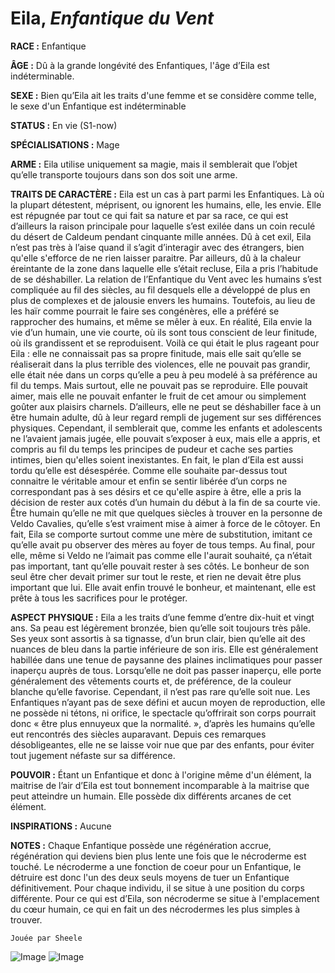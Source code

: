 # Eila, *Enfantique du Vent*

**RACE :** Enfantique

**ÂGE :** Dû à la grande longévité des Enfantiques, l'âge d’Eila est indéterminable. 

**SEXE :** Bien qu’Eila ait les traits d'une femme et se considère comme telle, le sexe d'un Enfantique est indéterminable

**STATUS :** En vie (S1-now)

**SPÉCIALISATIONS :** Mage

**ARME :** Eila utilise uniquement sa magie, mais il semblerait que l’objet qu’elle transporte toujours dans son dos soit une arme.

**TRAITS DE CARACTÈRE :** Eila est un cas à part parmi les Enfantiques. Là où la plupart détestent, méprisent, ou ignorent les humains, elle, les envie. Elle est répugnée par tout ce qui fait sa nature et par sa race, ce qui est d’ailleurs la raison principale pour laquelle s’est exilée dans un coin reculé du désert de Caldeum pendant cinquante mille années. Dû à cet exil, Eila n’est pas très à l’aise quand il s’agit d’interagir avec des étrangers, bien qu'elle s'efforce de ne rien laisser paraitre. Par ailleurs, dû à la chaleur éreintante de la zone dans laquelle elle s’était recluse, Eila a pris l’habitude de se déshabiller. La relation de l’Enfantique du Vent avec les humains s’est compliquée au fil des siècles, au fil desquels elle a développé de plus en plus de complexes et de jalousie envers les humains. Toutefois, au lieu de les haïr comme pourrait le faire ses congénères, elle a préféré se rapprocher des humains, et même se mêler à eux. En réalité, Eila envie la vie d’un humain, une vie courte, où ils sont tous conscient de leur finitude, où ils grandissent et se reproduisent. Voilà ce qui était le plus rageant pour Eila : elle ne connaissait pas sa propre finitude, mais elle sait qu’elle se réaliserait dans la plus terrible des violences, elle ne pouvait pas grandir, elle était née dans un corps qu’elle a peu à peu modelé à sa préférence au fil du temps. Mais surtout, elle ne pouvait pas se reproduire. Elle pouvait aimer, mais elle ne pouvait enfanter le fruit de cet amour ou simplement goûter aux plaisirs charnels. D’ailleurs, elle ne peut se déshabiller face à un être humain adulte, dû à leur regard rempli de jugement sur ses différences physiques. Cependant, il semblerait que, comme les enfants et adolescents ne l’avaient jamais jugée, elle pouvait s’exposer à eux, mais elle a appris, et compris au fil du temps les principes de pudeur et cache ses parties intimes, bien qu'elles soient inexistantes. En fait, le plan d’Eila est aussi tordu qu’elle est désespérée. Comme elle souhaite par-dessus tout connaitre le véritable amour et enfin se sentir libérée d’un corps ne correspondant pas à ses désirs et ce qu'elle aspire à être, elle a pris la décision de rester aux cotés d’un humain du début à la fin de sa courte vie. Être humain qu’elle ne mit que quelques siècles à trouver en la personne de Veldo Cavalies, qu’elle s’est vraiment mise à aimer à force de le côtoyer. En fait, Eila se comporte surtout comme une mère de substitution, imitant ce qu’elle avait pu observer des mères au foyer de tous temps. Au final, pour elle, même si Veldo ne l’aimait pas comme elle l'aurait souhaité, ça n’était pas important, tant qu’elle pouvait rester à ses côtés. Le bonheur de son seul être cher devait primer sur tout le reste, et rien ne devait être plus important que lui. Elle avait enfin trouvé le bonheur, et maintenant, elle est prête à tous les sacrifices pour le protéger.

**ASPECT PHYSIQUE :** Eila a les traits d’une femme d’entre dix-huit et vingt ans. Sa peau est légèrement bronzée, bien qu’elle soit toujours très pâle. Ses yeux sont assortis à sa tignasse, d’un brun clair, bien qu’elle ait des nuances de bleu dans la partie inférieure de son iris. Elle est généralement habillée dans une tenue de paysanne des plaines inclimatiques pour passer inaperçu auprès de tous. Lorsqu’elle ne doit pas passer inaperçu, elle porte généralement des vêtements courts et, de préférence, de la couleur blanche qu’elle favorise. Cependant, il n’est pas rare qu’elle soit nue. Les Enfantiques n’ayant pas de sexe défini et aucun moyen de reproduction, elle ne possède ni tétons, ni orifice, le spectacle qu’offrirait son corps pourrait donc « être plus ennuyeux que la normalité. », d’après les humains qu’elle eut rencontrés des siècles auparavant. Depuis ces remarques désobligeantes, elle ne se laisse voir nue que par des enfants, pour éviter tout jugement néfaste sur sa différence. 

**POUVOIR :** Étant un Enfantique et donc à l'origine même d'un élément, la maitrise de l’air d’Eila est tout bonnement incomparable à la maitrise que peut atteindre un humain. Elle possède dix différents arcanes de cet élément. 

**INSPIRATIONS :** Aucune

**NOTES :** Chaque Enfantique possède une régénération accrue, régénération qui deviens bien plus lente une fois que le nécroderme est touché. Le nécroderme a une fonction de coeur pour un Enfantique, le détruire est donc l'un des deux seuls moyens de tuer un Enfantique définitivement. Pour chaque individu, il se situe à une position du corps différente. Pour ce qui est d’Eila, son nécroderme se situe à l'emplacement du cœur humain, ce qui en fait un des nécrodermes les plus simples à trouver.

`Jouée par Sheele`

![Image](https://data.enyxia.fr/images/characters/enyxiazero/eila.jpg)
![Image](https://data.enyxia.fr/images/characters/enyxiazero/eila2.png)

